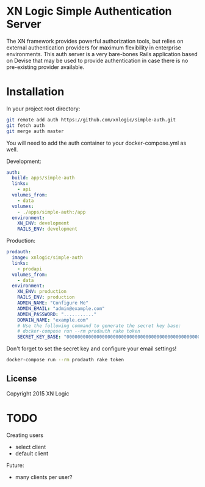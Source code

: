 XN Logic Simple Authentication Server
================

The XN framework provides powerful authorization tools, but relies on external authentication providers for
maximum flexibility in enterprise environments. This auth server is a very bare-bones Rails application based
on Devise that may be used to provide authentication in case there is no pre-existing provider available.

Installation
================

In your project root directory:

```bash
git remote add auth https://github.com/xnlogic/simple-auth.git
git fetch auth
git merge auth master
```

You will need to add the auth container to your docker-compose.yml as well.

Development:
```yaml
auth:
  build: apps/simple-auth
  links:
    - api
  volumes_from:
    - data
  volumes:
    - ./apps/simple-auth:/app
  environment:
    XN_ENV: development
    RAILS_ENV: development
```

Production:
```yaml
prodauth:
  image: xnlogic/simple-auth
  links:
    - prodapi
  volumes_from:
    - data
  environment:
    XN_ENV: production
    RAILS_ENV: production
    ADMIN_NAME: "Configure Me"
    ADMIN_EMAIL: "admin@example.com"
    ADMIN_PASSWORD: "..........."
    DOMAIN_NAME: "example.com"
    # Use the following command to generate the secret key base:
    # docker-compose run --rm prodauth rake token
    SECRET_KEY_BASE: "0000000000000000000000000000000000000000000000000000000000000000000000000000000000"
```

Don't forget to set the secret key and configure your email settings!

```bash
docker-compose run --rm prodauth rake token
```

License
-------

Copyright 2015 XN Logic

TODO
================

Creating users
- select client
- default client

Future:
- many clients per user?

